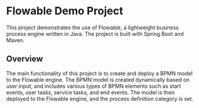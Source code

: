 # Flowable Demo Project

This project demonstrates the use of Flowable, a lightweight business process engine written in Java. The project is built with Spring Boot and Maven.

## Overview

The main functionality of this project is to create and deploy a BPMN model to the Flowable engine. The BPMN model is created dynamically based on user input, and includes various types of BPMN elements such as start events, user tasks, service tasks, and end events. The model is then deployed to the Flowable engine, and the process definition category is set.
